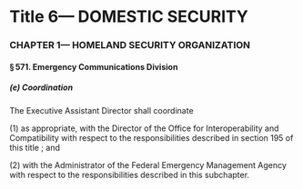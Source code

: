 
# Title 6— DOMESTIC SECURITY
### CHAPTER 1— HOMELAND SECURITY ORGANIZATION
#### § 571. Emergency Communications Division
##### (e) Coordination

The Executive Assistant Director shall coordinate

(1) as appropriate, with the Director of the Office for Interoperability and Compatibility with respect to the responsibilities described in section 195 of this title ; and

(2) with the Administrator of the Federal Emergency Management Agency with respect to the responsibilities described in this subchapter.
